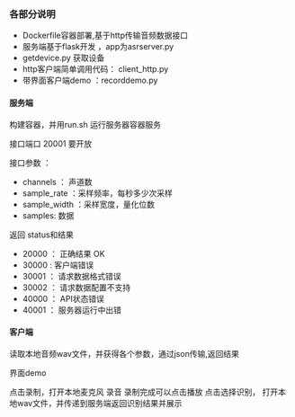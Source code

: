 
### 各部分说明
- Dockerfile容器部署,基于http传输音频数据接口
- 服务端基于flask开发  ，app为asrserver.py
- getdevice.py 获取设备
- http客户端简单调用代码：  client_http.py
- 带界面客户端demo  ：recorddemo.py

#### 服务端
构建容器，并用run.sh 运行服务器容器服务

接口端口 20001 要开放

接口参数 ：

- channels ： 声道数
- sample_rate ：采样频率，每秒多少次采样
- sample_width ：采样宽度，量化位数
- samples:  数据

返回 status和结果

- 20000 ： 正确结果  OK
- 30000 :  客户端错误
- 30001 ： 请求数据格式错误
- 30002 ： 请求数据配置不支持
- 40000 ： API状态错误
- 40001 ： 服务器运行中出错

#### 客户端

读取本地音频wav文件，并获得各个参数，通过json传输,返回结果


界面demo

点击录制，打开本地麦克风 录音
录制完成可以点击播放
点击选择识别，  打开本地wav文件，并传递到服务端返回识别结果并展示




